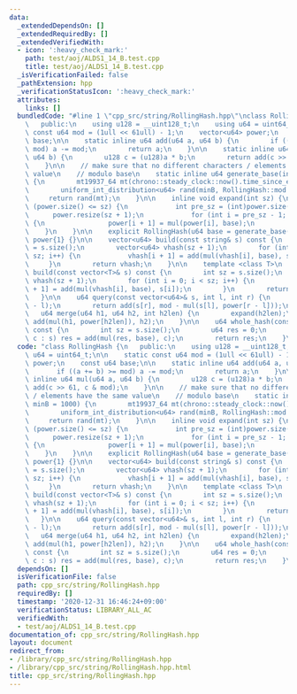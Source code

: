 ```yaml
---
data:
  _extendedDependsOn: []
  _extendedRequiredBy: []
  _extendedVerifiedWith:
  - icon: ':heavy_check_mark:'
    path: test/aoj/ALDS1_14_B.test.cpp
    title: test/aoj/ALDS1_14_B.test.cpp
  _isVerificationFailed: false
  _pathExtension: hpp
  _verificationStatusIcon: ':heavy_check_mark:'
  attributes:
    links: []
  bundledCode: "#line 1 \"cpp_src/string/RollingHash.hpp\"\nclass RollingHash {\n\
    \   public:\n    using u128 = __uint128_t;\n    using u64 = uint64_t;\n\n    static\
    \ const u64 mod = (1ull << 61ull) - 1;\n    vector<u64> power;\n    const u64\
    \ base;\n\n    static inline u64 add(u64 a, u64 b) {\n        if ((a += b) >=\
    \ mod) a -= mod;\n        return a;\n    }\n\n    static inline u64 mul(u64 a,\
    \ u64 b) {\n        u128 c = (u128)a * b;\n        return add(c >> 61, c & mod);\n\
    \    }\n\n    // make sure that no different characters / elements have the same\
    \ value\n    // modulo base\n    static inline u64 generate_base(int minB = 1000)\
    \ {\n        mt19937_64 mt(chrono::steady_clock::now().time_since_epoch().count());\n\
    \        uniform_int_distribution<u64> rand(minB, RollingHash::mod - 1);\n   \
    \     return rand(mt);\n    }\n\n    inline void expand(int sz) {\n        if\
    \ (power.size() <= sz) {\n            int pre_sz = (int)power.size();\n      \
    \      power.resize(sz + 1);\n            for (int i = pre_sz - 1; i < sz; i++)\
    \ {\n                power[i + 1] = mul(power[i], base);\n            }\n    \
    \    }\n    }\n\n    explicit RollingHash(u64 base = generate_base()) : base(base),\
    \ power{1} {}\n\n    vector<u64> build(const string& s) const {\n        int sz\
    \ = s.size();\n        vector<u64> vhash(sz + 1);\n        for (int i = 0; i <\
    \ sz; i++) {\n            vhash[i + 1] = add(mul(vhash[i], base), s[i]);\n   \
    \     }\n        return vhash;\n    }\n\n    template <class T>\n    vector<u64>\
    \ build(const vector<T>& s) const {\n        int sz = s.size();\n        vector<u64>\
    \ vhash(sz + 1);\n        for (int i = 0; i < sz; i++) {\n            vhash[i\
    \ + 1] = add(mul(vhash[i], base), s[i]);\n        }\n        return vhash;\n \
    \   }\n\n    u64 query(const vector<u64>& s, int l, int r) {\n        expand(r\
    \ - l);\n        return add(s[r], mod - mul(s[l], power[r - l]));\n    }\n\n \
    \   u64 merge(u64 h1, u64 h2, int h2len) {\n        expand(h2len);\n        return\
    \ add(mul(h1, power[h2len]), h2);\n    }\n\n    u64 whole_hash(const string& s)\
    \ const {\n        int sz = s.size();\n        u64 res = 0;\n        for (auto&\
    \ c : s) res = add(mul(res, base), c);\n        return res;\n    }\n};\n"
  code: "class RollingHash {\n   public:\n    using u128 = __uint128_t;\n    using\
    \ u64 = uint64_t;\n\n    static const u64 mod = (1ull << 61ull) - 1;\n    vector<u64>\
    \ power;\n    const u64 base;\n\n    static inline u64 add(u64 a, u64 b) {\n \
    \       if ((a += b) >= mod) a -= mod;\n        return a;\n    }\n\n    static\
    \ inline u64 mul(u64 a, u64 b) {\n        u128 c = (u128)a * b;\n        return\
    \ add(c >> 61, c & mod);\n    }\n\n    // make sure that no different characters\
    \ / elements have the same value\n    // modulo base\n    static inline u64 generate_base(int\
    \ minB = 1000) {\n        mt19937_64 mt(chrono::steady_clock::now().time_since_epoch().count());\n\
    \        uniform_int_distribution<u64> rand(minB, RollingHash::mod - 1);\n   \
    \     return rand(mt);\n    }\n\n    inline void expand(int sz) {\n        if\
    \ (power.size() <= sz) {\n            int pre_sz = (int)power.size();\n      \
    \      power.resize(sz + 1);\n            for (int i = pre_sz - 1; i < sz; i++)\
    \ {\n                power[i + 1] = mul(power[i], base);\n            }\n    \
    \    }\n    }\n\n    explicit RollingHash(u64 base = generate_base()) : base(base),\
    \ power{1} {}\n\n    vector<u64> build(const string& s) const {\n        int sz\
    \ = s.size();\n        vector<u64> vhash(sz + 1);\n        for (int i = 0; i <\
    \ sz; i++) {\n            vhash[i + 1] = add(mul(vhash[i], base), s[i]);\n   \
    \     }\n        return vhash;\n    }\n\n    template <class T>\n    vector<u64>\
    \ build(const vector<T>& s) const {\n        int sz = s.size();\n        vector<u64>\
    \ vhash(sz + 1);\n        for (int i = 0; i < sz; i++) {\n            vhash[i\
    \ + 1] = add(mul(vhash[i], base), s[i]);\n        }\n        return vhash;\n \
    \   }\n\n    u64 query(const vector<u64>& s, int l, int r) {\n        expand(r\
    \ - l);\n        return add(s[r], mod - mul(s[l], power[r - l]));\n    }\n\n \
    \   u64 merge(u64 h1, u64 h2, int h2len) {\n        expand(h2len);\n        return\
    \ add(mul(h1, power[h2len]), h2);\n    }\n\n    u64 whole_hash(const string& s)\
    \ const {\n        int sz = s.size();\n        u64 res = 0;\n        for (auto&\
    \ c : s) res = add(mul(res, base), c);\n        return res;\n    }\n};"
  dependsOn: []
  isVerificationFile: false
  path: cpp_src/string/RollingHash.hpp
  requiredBy: []
  timestamp: '2020-12-31 16:46:24+09:00'
  verificationStatus: LIBRARY_ALL_AC
  verifiedWith:
  - test/aoj/ALDS1_14_B.test.cpp
documentation_of: cpp_src/string/RollingHash.hpp
layout: document
redirect_from:
- /library/cpp_src/string/RollingHash.hpp
- /library/cpp_src/string/RollingHash.hpp.html
title: cpp_src/string/RollingHash.hpp
---
```

